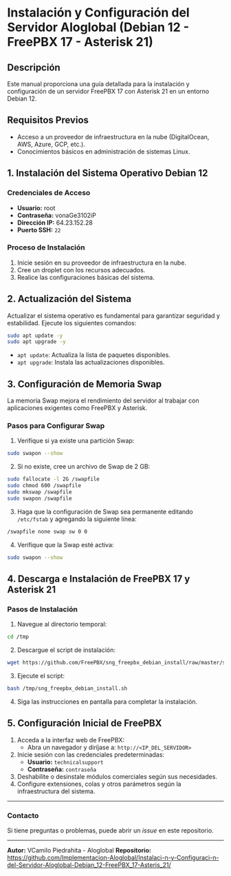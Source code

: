 # Instalación y Configuración del Servidor Aloglobal (Debian 12 - FreePBX 17 - Asterisk 21)

## Descripción
Este manual proporciona una guía detallada para la instalación y configuración de un servidor FreePBX 17 con Asterisk 21 en un entorno Debian 12.

## Requisitos Previos
- Acceso a un proveedor de infraestructura en la nube (DigitalOcean, AWS, Azure, GCP, etc.).
- Conocimientos básicos en administración de sistemas Linux.

## 1. Instalación del Sistema Operativo Debian 12

### Credenciales de Acceso
- **Usuario:** root
- **Contraseña:** vonaGe3102iP
- **Dirección IP:** 64.23.152.28
- **Puerto SSH:** `22`

### Proceso de Instalación
1. Inicie sesión en su proveedor de infraestructura en la nube.
2. Cree un droplet con los recursos adecuados.
3. Realice las configuraciones básicas del sistema.

## 2. Actualización del Sistema

Actualizar el sistema operativo es fundamental para garantizar seguridad y estabilidad. Ejecute los siguientes comandos:
```sh
sudo apt update -y
sudo apt upgrade -y
```
- `apt update`: Actualiza la lista de paquetes disponibles.
- `apt upgrade`: Instala las actualizaciones disponibles.

## 3. Configuración de Memoria Swap
La memoria Swap mejora el rendimiento del servidor al trabajar con aplicaciones exigentes como FreePBX y Asterisk.

### Pasos para Configurar Swap
1. Verifique si ya existe una partición Swap:
```sh
sudo swapon --show
```
2. Si no existe, cree un archivo de Swap de 2 GB:
```sh
sudo fallocate -l 2G /swapfile
sudo chmod 600 /swapfile
sudo mkswap /swapfile
sudo swapon /swapfile
```
3. Haga que la configuración de Swap sea permanente editando `/etc/fstab` y agregando la siguiente línea:
```sh
/swapfile none swap sw 0 0
```
4. Verifique que la Swap esté activa:
```sh
sudo swapon --show
```

## 4. Descarga e Instalación de FreePBX 17 y Asterisk 21

### Pasos de Instalación
1. Navegue al directorio temporal:
```sh
cd /tmp
```
2. Descargue el script de instalación:
```sh
wget https://github.com/FreePBX/sng_freepbx_debian_install/raw/master/sng_freepbx_debian_install.sh -O /tmp/sng_freepbx_debian_install.sh
```
3. Ejecute el script:
```sh
bash /tmp/sng_freepbx_debian_install.sh
```
4. Siga las instrucciones en pantalla para completar la instalación.

## 5. Configuración Inicial de FreePBX

1. Acceda a la interfaz web de FreePBX:
   - Abra un navegador y diríjase a: `http://<IP_DEL_SERVIDOR>`
2. Inicie sesión con las credenciales predeterminadas:
   - **Usuario:** `technicalsupport`
   - **Contraseña:** `contraseña`
3. Deshabilite o desinstale módulos comerciales según sus necesidades.
4. Configure extensiones, colas y otros parámetros según la infraestructura del sistema.

---

### Contacto
Si tiene preguntas o problemas, puede abrir un *issue* en este repositorio.

---

**Autor:** VCamilo Piedrahita - Aloglobal 
**Repositorio:** https://github.com/Implementacion-Aloglobal/Instalaci-n-y-Configuraci-n-del-Servidor-Aloglobal-Debian_12-FreePBX_17-Asteris_21/

